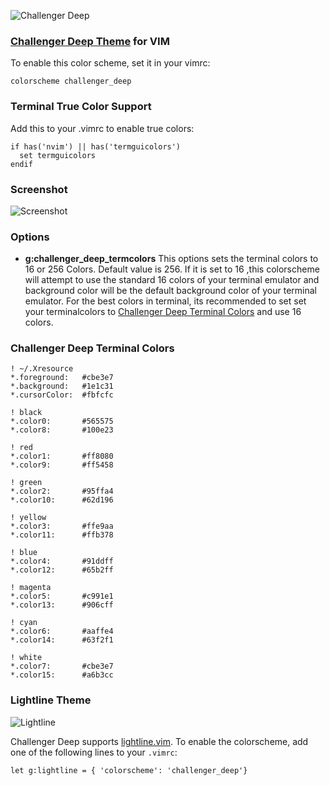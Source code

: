 ![Challenger Deep](https://s17.postimg.org/8b54c0ia7/challenger-deep.png)

### [Challenger Deep Theme](https://challenger-deep-theme.github.io/) for VIM

To enable this color scheme, set it in your vimrc:
```
colorscheme challenger_deep
```

### Terminal True Color Support ###
  Add this to your .vimrc to enable true colors:
```
if has('nvim') || has('termguicolors')
  set termguicolors
endif
```

### Screenshot ###

![Screenshot](https://s12.postimg.org/cyiwvuxwd/flatcolor.png)

### Options ###
  * **g:challenger_deep_termcolors**
    This options sets the terminal colors to 16 or 256 Colors. Default value is 256.
    If it is set to 16 ,this colorscheme will attempt to use the standard 16 colors of your terminal emulator and background color will be the default background color of your terminal emulator.
    For the best colors in terminal, its recommended to set set your terminalcolors to [Challenger Deep Terminal Colors](#challenger-deep-terminal-colors) and use 16 colors.


### Challenger Deep Terminal Colors ###
```
! ~/.Xresource
*.foreground:   #cbe3e7
*.background:   #1e1c31
*.cursorColor:  #fbfcfc

! black
*.color0:       #565575
*.color8:       #100e23

! red
*.color1:       #ff8080
*.color9:       #ff5458

! green
*.color2:       #95ffa4
*.color10:      #62d196

! yellow
*.color3:       #ffe9aa
*.color11:      #ffb378

! blue
*.color4:       #91ddff
*.color12:      #65b2ff

! magenta
*.color5:       #c991e1
*.color13:      #906cff

! cyan
*.color6:       #aaffe4
*.color14:      #63f2f1

! white
*.color7:       #cbe3e7
*.color15:      #a6b3cc
```

### Lightline Theme ###

![Lightline](http://s1.postimg.org/k6t3zssn3/lightline.png)

Challenger Deep supports [lightline.vim](https://github.com/itchyny/lightline.vim). To enable the colorscheme,
add one of the following lines to your `.vimrc`:

``` viml
let g:lightline = { 'colorscheme': 'challenger_deep'}
```
